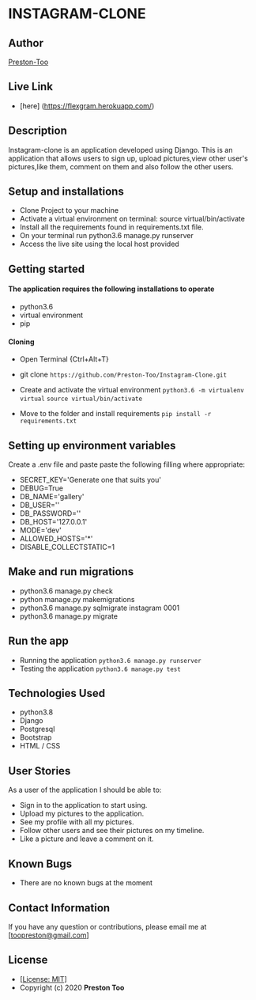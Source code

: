 # INSTAGRAM-CLONE
## Author
[Preston-Too](https://github.com/Preston-Too)

## Live Link
* [here] (https://flexgram.herokuapp.com/)

## Description
 Instagram-clone is an application developed using Django. This is an application that allows users to sign up, upload pictures,view other user's pictures,like them, comment on them and also follow the other users.

## Setup and installations
* Clone Project to your machine
* Activate a virtual environment on terminal: source virtual/bin/activate
* Install all the requirements found in requirements.txt file.
* On your terminal run python3.6 manage.py runserver
* Access the live site using the local host provided

## Getting started

#### The application requires the following installations to operate 
* python3.6
* virtual environment
* pip

#### Cloning

* Open Terminal {Ctrl+Alt+T}

* git clone ```https://github.com/Preston-Too/Instagram-Clone.git```

* Create and activate the virtual environment
    ```python3.6 -m virtualenv virtual```
    ```source virtual/bin/activate```

* Move to the folder and install requirements
    ```pip install -r requirements.txt```

## Setting up environment variables
Create a .env file and paste paste the following filling where appropriate:

* SECRET_KEY='Generate one that suits you'
* DEBUG=True
* DB_NAME='gallery'
* DB_USER='<your database name>'
* DB_PASSWORD='<password to your database>'
* DB_HOST='127.0.0.1'
* MODE='dev'
* ALLOWED_HOSTS='*'
* DISABLE_COLLECTSTATIC=1

## Make and run migrations
* python3.6 manage.py check
* python manage.py makemigrations 
* python3.6 manage.py sqlmigrate instagram 0001
* python3.6 manage.py migrate

## Run the app
* Running the application
    ```python3.6 manage.py runserver```
* Testing the application
    ```python3.6 manage.py test```

## Technologies Used

* python3.8
* Django
* Postgresql
* Bootstrap
* HTML / CSS

## User Stories
As a user of the application I should be able to:

* Sign in to the application to start using.
* Upload my pictures to the application.
* See my profile with all my pictures.
* Follow other users and see their pictures on my timeline.
* Like a picture and leave a comment on it.

## Known Bugs
* There are no known bugs at the moment

## Contact Information 

If you have any question or contributions, please email me at [toopreston@gmail.com]

## License
* [[License: MIT]](LICENCE.md)
* Copyright (c) 2020 **Preston Too**